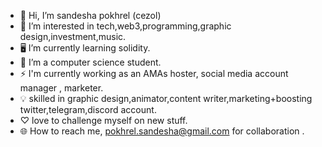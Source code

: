 - 👋 Hi, I’m sandesha pokhrel (cezol)
- 👀 I’m interested in tech,web3,programming,graphic design,investment,music.
- 🖥️ I’m currently learning solidity.
- 🌱 I’m a computer science student.
- ⚡ I'm currently working as an AMAs hoster, social media account manager , marketer.
- 💡 skilled in graphic design,animator,content writer,marketing+boosting twitter,telegram,discord account.
-  ♡ love to challenge myself on new stuff. 
- 🌐 How to reach me, pokhrel.sandesha@gmail.com for collaboration .

<!---
sandeshapokhrel/sandeshapokhrel is a ✨ special ✨ repository because its `README.md` (this file) appears on your GitHub profile.
You can click the Preview link to take a look at your changes.
--->
